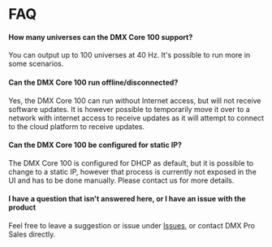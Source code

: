 # FAQ

#### How many universes can the DMX Core 100 support?

You can output up to 100 universes at 40 Hz. It's possible to run more in some scenarios.

#### Can the DMX Core 100 run offline/disconnected?

Yes, the DMX Core 100 can run without Internet access, but will not receive software updates. It is however possible to temporarily move it over to a network with internet access to receive updates as it will attempt to connect to the cloud platform to receive updates.

#### Can the DMX Core 100 be configured for static IP?

The DMX Core 100 is configured for DHCP as default, but it is possible to change to a static IP, however that process is currently not exposed in the UI and has to be done manually. Please contact us for more details.

#### I have a question that isn't answered here, or I have an issue with the product

Feel free to leave a suggestion or issue under [Issues](https://github.com/DMXCore/DmxCore100/issues), or contact DMX Pro Sales directly.
